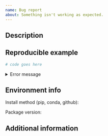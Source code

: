 ```yaml
---
name: Bug report
about: Something isn't working as expected.
---
```


<!--
Please make sure that bug hasn't been reported yet by looking at the Issues.
-->

## Description
<!--
A clear description of the bug.
-->

## Reproducible example
<!--
Minimal example to reproduce the bug. If you're not sure how to do this, check out https://matthewrocklin.com/blog/work/2018/02/28/minimal-bug-reports
-->

```python
# code goes here
```

<details>
    <summary>Error message</summary>

```python
# Stacktrace
```
</details>

## Environment info
Install method (pip, conda, github): 

Package version: 


## Additional information
<!--
Any extra information related to the bug that can help us.
-->
